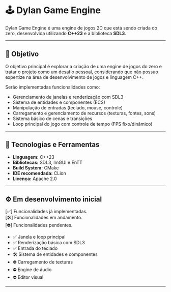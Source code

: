 # 🕹️ Dylan Game Engine

Dylan Game Engine é uma engine de jogos 2D que está sendo criada do zero, desenvolvida utilizando **C++23** e a biblioteca **SDL3**.

---

## 🚀 Objetivo

O objetivo principal é explorar a criação de uma engine de jogos do zero e tratar o projeto como um desafio pessoal, considerando que não possuo expertize na área de desenvolvimento de jogos e linguagem C++.

Serão implementadas funcionalidades como:
- Gerenciamento de janelas e renderização com SDL3
- Sistema de entidades e componentes (ECS)
- Manipulação de entradas (teclado, mouse, controle)
- Carregamento e gerenciamento de recursos (texturas, fontes, sons)
- Sistema básico de cenas e transições
- Loop principal do jogo com controle de tempo (FPS fixo/dinâmico)

---

## 🧰 Tecnologias e Ferramentas

- **Linguagem:** C++23
- **Bibliotecas:** SDL3, ImGUI e EnTT
- **Build System:** CMake
- **IDE recomendada:** CLion
- **Licença:** Apache 2.0

---

## ⚙️ Em desenvolvimento inicial

[✅] Funcionalidades já implementadas.  
[🛠️] Funcionalidades em andamento.  
[⛔️] Funcionalidades pendentes.  

- ✅ Janela e loop principal
- ✅ Renderização básica com SDL3
- ✅ Entrada do teclado
- 🛠️ Sistema de entidades e componentes
- ⛔️ Carregamento de texturas
- ⛔️ Engine de áudio
- ⛔️ Editor visual

---
